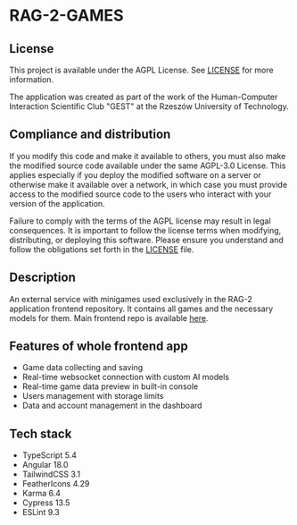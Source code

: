 # RAG-2-GAMES

## License

This project is available under the AGPL License. See [LICENSE](./LICENSE) for more information.

The application was created as part of the work of the Human-Computer Interaction Scientific Club "GEST" at the Rzeszów University of Technology.

## Compliance and distribution

If you modify this code and make it available to others, you must also make the modified source code available under the same AGPL-3.0 License. This applies especially if you deploy the modified software on a server or otherwise make it available over a network, in which case you must provide access to the modified source code to the users who interact with your version of the application.

Failure to comply with the terms of the AGPL license may result in legal consequences. It is important to follow the license terms when modifying, distributing, or deploying this software. Please ensure you understand and follow the obligations set forth in the [LICENSE](LICENSE) file.

## Description

An external service with minigames used exclusively in the RAG-2 application frontend repository. It contains all games and the necessary models for them. Main frontend repo is available [here](https://github.com/theImmortalCoders/rag-2-frontend).

## Features of whole frontend app

- Game data collecting and saving
- Real-time websocket connection with custom AI models
- Real-time game data preview in built-in console
- Users management with storage limits
- Data and account management in the dashboard

## Tech stack

- TypeScript 5.4
- Angular 18.0
- TailwindCSS 3.1
- FeatherIcons 4.29
- Karma 6.4
- Cypress 13.5
- ESLint 9.3
